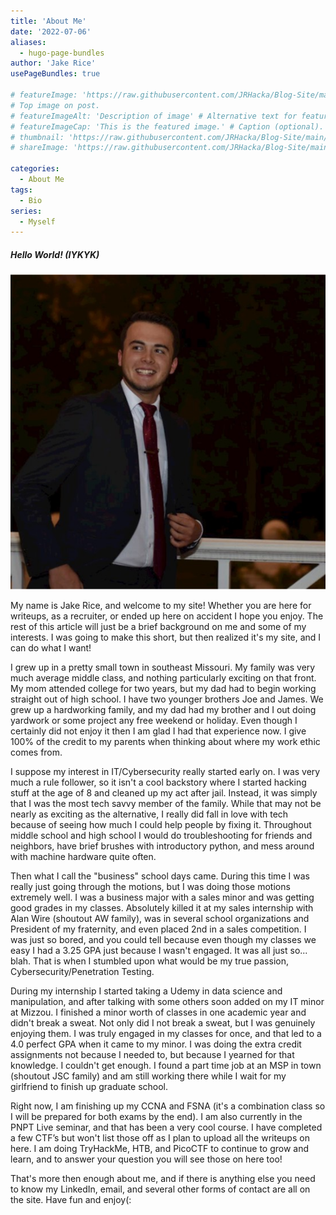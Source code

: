 ```yaml
---
title: 'About Me'
date: '2022-07-06'
aliases:
  - hugo-page-bundles
author: 'Jake Rice'
usePageBundles: true

# featureImage: 'https://raw.githubusercontent.com/JRHacka/Blog-Site/main/jrhacka/static/images/BioPic.png'
# Top image on post.
# featureImageAlt: 'Description of image' # Alternative text for featured image.
# featureImageCap: 'This is the featured image.' # Caption (optional).
# thumbnail: 'https://raw.githubusercontent.com/JRHacka/Blog-Site/main/jrhacka/static/logos/logo.png' # Image in lists of posts.
# shareImage: 'https://raw.githubusercontent.com/JRHacka/Blog-Site/main/jrhacka/static/logos/logo.png' # For SEO and social media snippets.

categories:
  - About Me
tags:
  - Bio
series:
  - Myself
---
```

##### Hello World! (IYKYK) 
![Pic Here](BioPic.png)

My name is Jake Rice, and welcome to my site! Whether you are here for writeups, as a recruiter, or ended up here on accident I hope you enjoy. The rest of this article will just be a brief background on me and some of my interests. I was going to make this short, but then realized it's my site, and I can do what I want! 

 

I grew up in a pretty small town in southeast Missouri. My family was very much average middle class, and nothing particularly exciting on that front. My mom attended college for two years, but my dad had to begin working straight out of high school. I have two younger brothers Joe and James. We grew up a hardworking family, and my dad had my brother and I out doing yardwork or some project any free weekend or holiday. Even though I certainly did not enjoy it then I am glad I had that experience now. I give 100% of the credit to my parents when thinking about where my work ethic comes from.  

 

I suppose my interest in IT/Cybersecurity really started early on. I was very much a rule follower, so it isn't a cool backstory where I started hacking stuff at the age of 8 and cleaned up my act after jail. Instead, it was simply that I was the most tech savvy member of the family. While that may not be nearly as exciting as the alternative, I really did fall in love with tech because of seeing how much I could help people by fixing it. Throughout middle school and high school I would do troubleshooting for friends and neighbors, have brief brushes with introductory python, and mess around with machine hardware quite often. 

 

Then what I call the "business" school days came. During this time I was really just going through the motions, but I was doing those motions extremely well. I was a business major with a sales minor and was getting good grades in my classes. Absolutely killed it at my sales internship with Alan Wire (shoutout AW family), was in several school organizations and President of my fraternity, and even placed 2nd in a sales competition. I was just so bored, and you could tell because even though my classes we easy I had a 3.25 GPA just because I wasn't engaged. It was all just so... blah. That is when I stumbled upon what would be my true passion, Cybersecurity/Penetration Testing. 

 

During my internship I started taking a Udemy in data science and manipulation, and after talking with some others soon added on my IT minor at Mizzou. I finished a minor worth of classes in one academic year and didn't break a sweat. Not only did I not break a sweat, but I was genuinely enjoying them. I was truly engaged in my classes for once, and that led to a 4.0 perfect GPA when it came to my minor. I was doing the extra credit assignments not because I needed to, but because I yearned for that knowledge. I couldn't get enough. I found a part time job at an MSP in town (shoutout JSC family) and am still working there while I wait for my girlfriend to finish up graduate school. 

 

Right now, I am finishing up my CCNA and FSNA (it's a combination class so I will be prepared for both exams by the end). I am also currently in the PNPT Live seminar, and that has been a very cool course.  I have completed a few CTF’s but won't list those off as I plan to upload all the writeups on here. I am doing TryHackMe, HTB, and PicoCTF to continue to grow and learn, and to answer your question you will see those on here too! 

 

That's more then enough about me, and if there is anything else you need to know my LinkedIn, email, and several other forms of contact are all on the site. Have fun and enjoy(: 